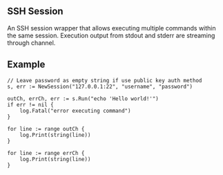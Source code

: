## SSH Session

An SSH session wrapper that allows executing multiple commands within the same session. Execution output from stdout and stderr are streaming through channel.

## Example
```golang
// Leave password as empty string if use public key auth method
s, err := NewSession("127.0.0.1:22", "username", "password")

outCh, errCh, err := s.Run("echo 'Hello world!'")
if err != nil {
    log.Fatal("error executing command")
}

for line := range outCh {
	log.Print(string(line))
}

for line := range errCh {
	log.Print(string(line))
}
```
